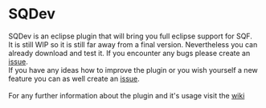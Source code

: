 # SQDev
SQDev is an eclipse plugin that will bring you full eclipse support for SQF. <br>
It is still WIP so it is still far away from a final version. Nevertheless you can already download and test it. If you encounter any bugs please create an [issue](https://github.com/Krzmbrzl/SQF-EclipsePlugin/issues). <br>
If you have any ideas how to improve the plugin or you wish yourself a new feature you can as well create an [issue](https://github.com/Krzmbrzl/SQF-EclipsePlugin/issues). <br>
<br>
For any further information about the plugin and it's usage visit the [wiki](https://github.com/Krzmbrzl/SQF-EclipsePlugin/wiki)
